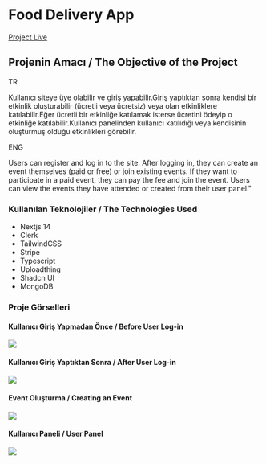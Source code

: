 <h1>Food Delivery App</h1>
<a href="[https://evently-woad-xi.vercel.app/](https://food-delivery-app-pi-eight.vercel.app/)" target="_blank">Project Live</a>
<h2>Projenin Amacı / The Objective of the Project</h2>

<span>TR</span>
<p>Kullanıcı siteye üye olabilir ve giriş yapabilir.Giriş yaptıktan sonra kendisi bir etkinlik oluşturabilir (ücretli veya ücretsiz) veya olan etkinliklere katılabilir.Eğer ücretli bir etkinliğe katılamak isterse ücretini ödeyip o etkinliğe katılabilir.Kullanıcı panelinden kullanıcı katılıdığı veya kendisinin oluşturmuş olduğu etkinlikleri görebilir.</p>

<span>ENG</span>
<p>Users can register and log in to the site. After logging in, they can create an event themselves (paid or free) or join existing events. If they want to participate in a paid event, they can pay the fee and join the event. Users can view the events they have attended or created from their user panel."</p>

<h3>Kullanılan Teknolojiler / The Technologies Used</h3>
<ul>
  <li>Nextjs 14</li>
  <li>Clerk</li>
  <li>TailwindCSS</li>
  <li>Stripe</li>
  <li>Typescript</li>
  <li>Uploadthing</li>
  <li>Shadcn UI</li>
  <li>MongoDB</li>

</ul>

<h3>Proje Görselleri</h3>


<h4>Kullanıcı Giriş Yapmadan Önce / Before User Log-in</h4>
<img src="https://github.com/Batikann/evently/assets/71382413/9efe5ca7-5fcf-4113-ad8c-b36aa942dbc3" />


<h4>Kullanıcı Giriş Yaptıktan Sonra / After User Log-in</h4>
<img src="https://github.com/Batikann/evently/assets/71382413/5b5e9036-ab14-4bd9-b99d-f5f80d420fc6"/>

<h4>Event Oluşturma / Creating an Event</h4>
<img src="https://github.com/Batikann/evently/assets/71382413/530ea405-397e-4b24-b805-a9858507fdbd"/>

<h4>Kullanıcı Paneli / User Panel</h4>
<img src="https://github.com/Batikann/evently/assets/71382413/f5e576a3-9af9-4f12-9d3d-e1e6960eafa2"/>


